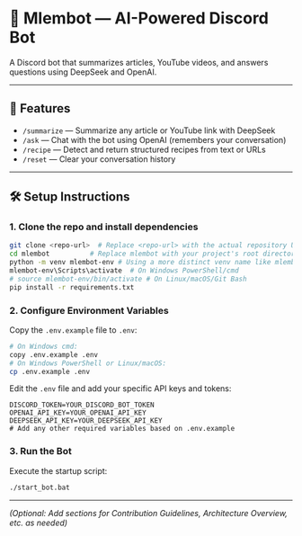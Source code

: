 # 🤖 Mlembot — AI-Powered Discord Bot

A Discord bot that summarizes articles, YouTube videos, and answers questions using DeepSeek and OpenAI.

---

## 🚀 Features

- `/summarize` — Summarize any article or YouTube link with DeepSeek
- `/ask` — Chat with the bot using OpenAI (remembers your conversation)
- `/recipe` — Detect and return structured recipes from text or URLs
- `/reset` — Clear your conversation history

---

## 🛠 Setup Instructions

### 1. Clone the repo and install dependencies

```bash
git clone <repo-url>  # Replace <repo-url> with the actual repository URL once on GitHub
cd mlembot          # Replace mlembot with your project's root directory name if different
python -m venv mlembot-env # Using a more distinct venv name like mlembot-env is often clearer
mlembot-env\Scripts\activate  # On Windows PowerShell/cmd
# source mlembot-env/bin/activate # On Linux/macOS/Git Bash
pip install -r requirements.txt
```

### 2. Configure Environment Variables

Copy the `.env.example` file to `.env`:

```bash
# On Windows cmd:
copy .env.example .env
# On Windows PowerShell or Linux/macOS:
cp .env.example .env
```

Edit the `.env` file and add your specific API keys and tokens:

```dotenv
DISCORD_TOKEN=YOUR_DISCORD_BOT_TOKEN
OPENAI_API_KEY=YOUR_OPENAI_API_KEY
DEEPSEEK_API_KEY=YOUR_DEEPSEEK_API_KEY
# Add any other required variables based on .env.example
```

### 3. Run the Bot

Execute the startup script:

```bash
./start_bot.bat
```

---

*(Optional: Add sections for Contribution Guidelines, Architecture Overview, etc. as needed)*
